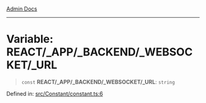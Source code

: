 [Admin Docs](/)

***

# Variable: REACT/_APP/_BACKEND/_WEBSOCKET/_URL

> `const` **REACT/_APP/_BACKEND/_WEBSOCKET/_URL**: `string`

Defined in: [src/Constant/constant.ts:6](https://github.com/PalisadoesFoundation/talawa-admin/blob/main/src/Constant/constant.ts#L6)
